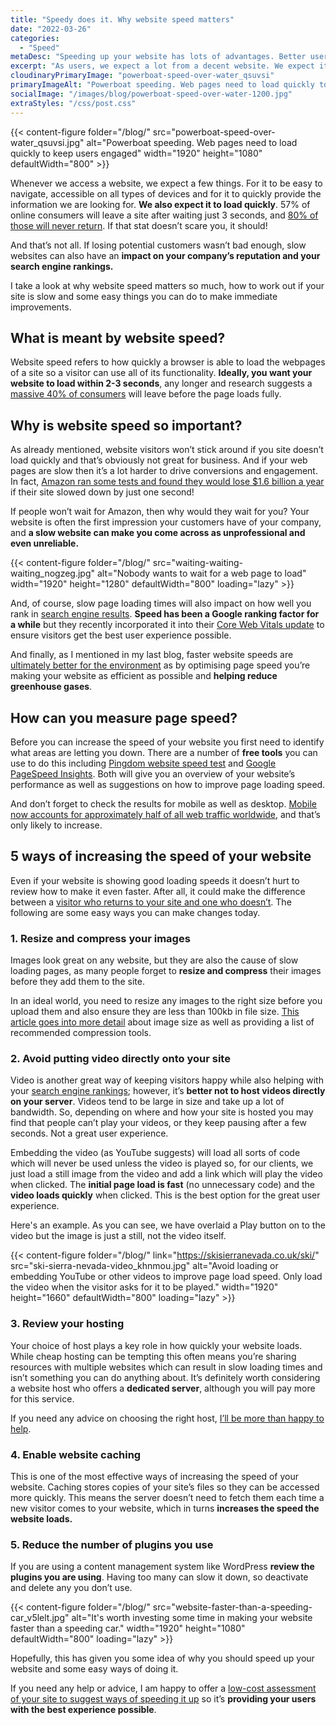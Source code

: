 ```yaml
---
title: "Speedy does it. Why website speed matters"
date: "2022-03-26"
categories:
  - "Speed"
metaDesc: "Speeding up your website has lots of advantages. Better user experience, better search ranking and reduced greenhouse gases. Here's how to make a difference."
excerpt: "As users, we expect a lot from a decent website. We expect it to look good, be easy to navigate, give us the information we are looking for AND for it to load quickly. Waiting for a web page to load is something that nobody wants and few are prepared to tolerate. So, if your web pages don't load quickly, you're going to lose visitors. However, the position that your pages have in the Google search results will also suffer if they're slow, as they penalise poor page load performance."
cloudinaryPrimaryImage: "powerboat-speed-over-water_qsuvsi"
primaryImageAlt: "Powerboat speeding. Web pages need to load quickly to keep users engaged and to improve how your  web pages rank in the search engines."
socialImage: "/images/blog/powerboat-speed-over-water-1200.jpg"
extraStyles: "/css/post.css"
---
```


{{< content-figure folder="/blog/"
src="powerboat-speed-over-water_qsuvsi.jpg"
alt="Powerboat speeding. Web pages need to load quickly to keep users engaged"
width="1920" height="1080" defaultWidth="800" >}}

Whenever we access a website, we expect a few things. For it to be easy to navigate, accessible on all types of devices and for it to quickly provide the information we are looking for. **We also expect it to load quickly**. 57% of online consumers will leave a site after waiting just 3 seconds, and [80% of those will never return](https://blog.hubspot.com/marketing/consumer-psychology-ecommerce-checkout-infographic?__hstc=200701681.28c67391d41667dc743ce9a175f4c9df.1648121456366.1648121456366.1648121456366.1&__hssc=200701681.1.1648121456366&__hsfp=2724359239). If that stat doesn’t scare you, it should!

And that’s not all. If losing potential customers wasn’t bad enough, slow websites can also have an **impact on your company’s reputation and your search engine rankings.**

I take a look at why website speed matters so much, how to work out if your site is slow and some easy things you can do to make immediate improvements.

## What is meant by website speed?

Website speed refers to how quickly a browser is able to load the webpages of a site so a visitor can use all of its functionality. **Ideally, you want your website to load within 2-3 seconds**, any longer and research suggests a [massive 40% of consumers](https://neilpatel.com/blog/loading-time/) will leave before the page loads fully.

## Why is website speed so important?

As already mentioned, website visitors won’t stick around if you site doesn’t load quickly and that’s obviously not great for business. And if your web pages are slow then it’s a lot harder to drive conversions and engagement. In fact, [Amazon ran some tests and found they would lose $1.6 billion a year](https://www.fastcompany.com/1825005/how-one-second-could-cost-amazon-16-billion-sales) if their site slowed down by just one second!

If people won’t wait for Amazon, then why would they wait for you? Your website is often the first impression your customers have of your company, and **a slow website can make you come across as unprofessional and even unreliable.**

{{< content-figure folder="/blog/"
src="waiting-waiting-waiting_nogzeg.jpg"
alt="Nobody wants to wait for a web page to load"
width="1920" height="1280" defaultWidth="800"
loading="lazy" >}}

And, of course, slow page loading times will also impact on how well you rank in [search engine results](https://www.attractmore.uk/blog/how-making-your-website-accessible-is-also-great-for-seo/). **Speed has been a Google ranking factor for a while** but they recently incorporated it into their [Core Web Vitals update](https://developers.google.com/search/docs/appearance/page-experiencee) to ensure visitors get the best user experience possible.

And finally, as I mentioned in my last blog, faster website speeds are [ultimately better for the environment](https://www.attractmore.uk/blog/want-to-save-the-planet-start-with-your-website/) as by optimising page speed you’re making your website as efficient as possible and **helping reduce greenhouse gases**.

## How can you measure page speed?

Before you can increase the speed of your website you first need to identify what areas are letting you down. There are a number of **free tools** you can use to do this including [Pingdom website speed test](https://tools.pingdom.com/) and [Google PageSpeed Insights](https://developers.google.com/speed/pagespeed/insights/). Both will give you an overview of your website’s performance as well as suggestions on how to improve page loading speed.

And don’t forget to check the results for mobile as well as desktop. [Mobile now accounts for approximately half of all web traffic worldwide](https://www.statista.com/statistics/277125/share-of-website-traffic-coming-from-mobile-devices/), and that’s only likely to increase.

## 5 ways of increasing the speed of your website

Even if your website is showing good loading speeds it doesn’t hurt to review how to make it even faster. After all, it could make the difference between a [visitor who returns to your site and one who doesn’t](https://yougov.co.uk/topics/resources/articles-reports/2020/08/28/46-internet-users-dont-return-poorly-performing-we). The following are some easy ways you can make changes today.

### 1. Resize and compress your images

Images look great on any website, but they are also the cause of slow loading pages, as many people forget to **resize and compress** their images before they add them to the site.

In an ideal world, you need to resize any images to the right size before you upload them and also ensure they are less than 100kb in file size. [This article goes into more detail](https://www.attractmore.uk/blog/photos-and-faster-page-load-times/) about image size as well as providing a list of recommended compression tools.

### 2. Avoid putting video directly onto your site

Video is another great way of keeping visitors happy while also helping with your [search engine rankings](https://www.attractmore.uk/blog/how-making-your-website-accessible-is-also-great-for-seo/); however, it’s **better not to host videos directly on your server**. Videos tend to be large in size and take up a lot of bandwidth. So, depending on where and how your site is hosted you may find that people can’t play your videos, or they keep pausing after a few seconds. Not a great user experience.

Embedding the video (as YouTube suggests) will load all sorts of code which will never be used unless the video is played so, for our clients, we just load a still image from the video and add a link which will play the video when clicked. The **initial page load is fast** (no unnecessary code) and the **video loads quickly** when clicked. This is the best option for the great user experience.

Here's an example. As you can see, we have overlaid a Play button on to the video but the image is just a still, not the video itself.

{{< content-figure folder="/blog/"
link="https://skisierranevada.co.uk/ski/"
src="ski-sierra-nevada-video_khnmou.jpg"
alt="Avoid loading or embedding YouTube or other videos to improve page load speed. Only load the video when the visitor asks for it to be played."
width="1920" height="1660" defaultWidth="800"
loading="lazy" >}}

### 3. Review your hosting

Your choice of host plays a key role in how quickly your website loads. While cheap hosting can be tempting this often means you’re sharing resources with multiple websites which can result in slow loading times and isn’t something you can do anything about. It’s definitely worth considering a website host who offers a **dedicated server**, although you will pay more for this service.

If you need any advice on choosing the right host, [I’ll be more than happy to help](https://www.attractmore.uk/contact/).

### 4. Enable website caching

This is one of the most effective ways of increasing the speed of your website. Caching stores copies of your site’s files so they can be accessed more quickly. This means the server doesn’t need to fetch them each time a new visitor comes to your website, which in turns **increases the speed the website loads.**

### 5. Reduce the number of plugins you use

If you are using a content management system like WordPress **review the plugins you are using**. Having too many can slow it down, so deactivate and delete any you don’t use.

{{< content-figure folder="/blog/"
src="website-faster-than-a-speeding-car_v5lelt.jpg"
alt="It's worth investing some time in making your website faster than a speeding car."
width="1920" height="1080" defaultWidth="800"
loading="lazy" >}}

Hopefully, this has given you some idea of why you should speed up your website and some easy ways of doing it.

If you need any help or advice, I am happy to offer a [low-cost assessment of your site to suggest ways of speeding it up](https://www.attractmore.uk/services/page-speed-optimisation/) so it’s **providing your users with the best experience possible**.
